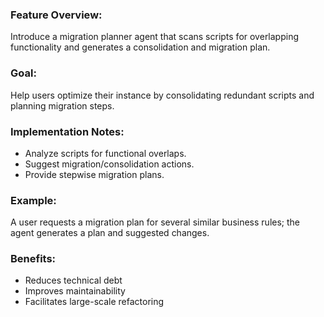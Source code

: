 ### Feature Overview:
Introduce a migration planner agent that scans scripts for overlapping functionality and generates a consolidation and migration plan.

### Goal:
Help users optimize their instance by consolidating redundant scripts and planning migration steps.

### Implementation Notes:
- Analyze scripts for functional overlaps.
- Suggest migration/consolidation actions.
- Provide stepwise migration plans.

### Example:
A user requests a migration plan for several similar business rules; the agent generates a plan and suggested changes.

### Benefits:
- Reduces technical debt
- Improves maintainability
- Facilitates large-scale refactoring